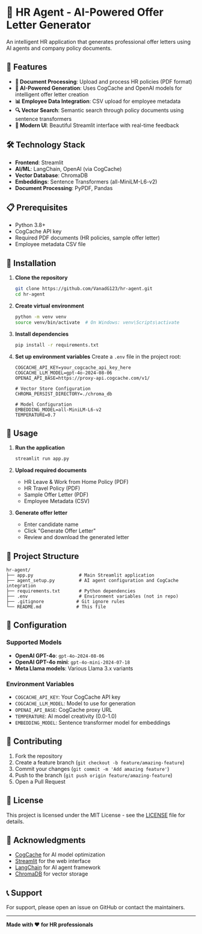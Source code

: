 # 🤖 HR Agent - AI-Powered Offer Letter Generator

An intelligent HR application that generates professional offer letters using AI agents and company policy documents.

## 🚀 Features

- **📄 Document Processing**: Upload and process HR policies (PDF format)
- **🤖 AI-Powered Generation**: Uses CogCache and OpenAI models for intelligent offer letter creation
- **📊 Employee Data Integration**: CSV upload for employee metadata
- **🔍 Vector Search**: Semantic search through policy documents using sentence transformers
- **🎨 Modern UI**: Beautiful Streamlit interface with real-time feedback

## 🛠️ Technology Stack

- **Frontend**: Streamlit
- **AI/ML**: LangChain, OpenAI (via CogCache)
- **Vector Database**: ChromaDB
- **Embeddings**: Sentence Transformers (all-MiniLM-L6-v2)
- **Document Processing**: PyPDF, Pandas

## 📋 Prerequisites

- Python 3.8+
- CogCache API key
- Required PDF documents (HR policies, sample offer letter)
- Employee metadata CSV file

## 🚀 Installation

1. **Clone the repository**
   ```bash
   git clone https://github.com/VanadG123/hr-agent.git
   cd hr-agent
   ```

2. **Create virtual environment**
   ```bash
   python -m venv venv
   source venv/bin/activate  # On Windows: venv\Scripts\activate
   ```

3. **Install dependencies**
   ```bash
   pip install -r requirements.txt
   ```

4. **Set up environment variables**
   Create a `.env` file in the project root:
   ```env
   COGCACHE_API_KEY=your_cogcache_api_key_here
   COGCACHE_LLM_MODEL=gpt-4o-2024-08-06
   OPENAI_API_BASE=https://proxy-api.cogcache.com/v1/
   
   # Vector Store Configuration
   CHROMA_PERSIST_DIRECTORY=./chroma_db
   
   # Model Configuration
   EMBEDDING_MODEL=all-MiniLM-L6-v2
   TEMPERATURE=0.7
   ```

## 🎯 Usage

1. **Run the application**
   ```bash
   streamlit run app.py
   ```

2. **Upload required documents**
   - HR Leave & Work from Home Policy (PDF)
   - HR Travel Policy (PDF)
   - Sample Offer Letter (PDF)
   - Employee Metadata (CSV)

3. **Generate offer letter**
   - Enter candidate name
   - Click "Generate Offer Letter"
   - Review and download the generated letter

## 📁 Project Structure

```
hr-agent/
├── app.py                 # Main Streamlit application
├── agent_setup.py         # AI agent configuration and CogCache integration
├── requirements.txt       # Python dependencies
├── .env                   # Environment variables (not in repo)
├── .gitignore            # Git ignore rules
└── README.md             # This file
```

## 🔧 Configuration

### Supported Models
- **OpenAI GPT-4o**: `gpt-4o-2024-08-06`
- **OpenAI GPT-4o mini**: `gpt-4o-mini-2024-07-18`
- **Meta Llama models**: Various Llama 3.x variants

### Environment Variables
- `COGCACHE_API_KEY`: Your CogCache API key
- `COGCACHE_LLM_MODEL`: Model to use for generation
- `OPENAI_API_BASE`: CogCache proxy URL
- `TEMPERATURE`: AI model creativity (0.0-1.0)
- `EMBEDDING_MODEL`: Sentence transformer model for embeddings

## 🤝 Contributing

1. Fork the repository
2. Create a feature branch (`git checkout -b feature/amazing-feature`)
3. Commit your changes (`git commit -m 'Add amazing feature'`)
4. Push to the branch (`git push origin feature/amazing-feature`)
5. Open a Pull Request

## 📄 License

This project is licensed under the MIT License - see the [LICENSE](LICENSE) file for details.

## 🙏 Acknowledgments

- [CogCache](https://cogcache.com/) for AI model optimization
- [Streamlit](https://streamlit.io/) for the web interface
- [LangChain](https://langchain.com/) for AI agent framework
- [ChromaDB](https://www.trychroma.com/) for vector storage

## 📞 Support

For support, please open an issue on GitHub or contact the maintainers.

---

**Made with ❤️ for HR professionals**
